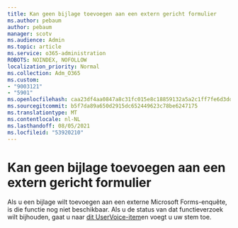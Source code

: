 ```yaml
---
title: Kan geen bijlage toevoegen aan een extern gericht formulier
ms.author: pebaum
author: pebaum
manager: scotv
ms.audience: Admin
ms.topic: article
ms.service: o365-administration
ROBOTS: NOINDEX, NOFOLLOW
localization_priority: Normal
ms.collection: Adm_O365
ms.custom:
- "9003121"
- "5901"
ms.openlocfilehash: caa23df4aa0847a8c31fc015e8c18859132a5a2c1ff7fe6d3dd98357671c3435
ms.sourcegitcommit: b5f7da89a650d2915dc652449623c78be6247175
ms.translationtype: MT
ms.contentlocale: nl-NL
ms.lasthandoff: 08/05/2021
ms.locfileid: "53920210"
---
```

# <a name="unable-to-add-an-attachment-to-an-externally-facing-form"></a>Kan geen bijlage toevoegen aan een extern gericht formulier

Als u een bijlage wilt toevoegen aan een externe Microsoft Forms-enquête, is die functie nog niet beschikbaar. Als u de status van dat functieverzoek wilt bijhouden, gaat u naar [dit UserVoice-item](https://go.microsoft.com/fwlink/?linkid=2133069)en voegt u uw stem toe.
